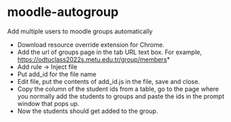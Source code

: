 # moodle-autogroup
Add multiple users to moodle groups automatically

- Download resource override extension for Chrome.
- Add the url of groups page in the tab URL text box. For example, https://odtuclass2022s.metu.edu.tr/group/members*
- Add rule -> Inject file
- Put add_id for the file name
- Edit file, put the contents of add_id.js in the file, save and close.
- Copy the column of the student ids from a table, go to the page where you normally add the students to groups and paste the ids in the prompt window that pops up.
- Now the students should get added to the group.

